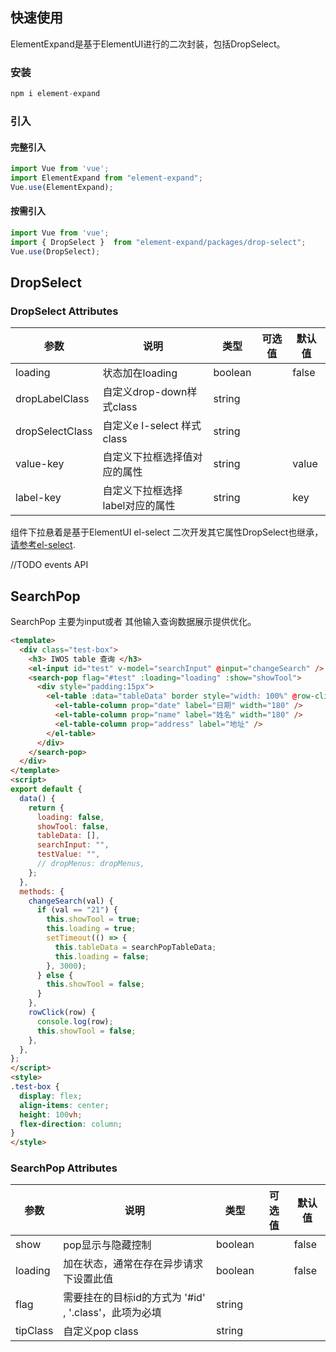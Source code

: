 ## 快速使用 
ElementExpand是基于ElementUI进行的二次封装，包括DropSelect。

### 安装

```js
npm i element-expand 
```

### 引入

#### 完整引入

```js
import Vue from 'vue';
import ElementExpand from "element-expand";  
Vue.use(ElementExpand);
```

#### 按需引入

```javascript
import Vue from 'vue';
import { DropSelect }  from "element-expand/packages/drop-select";
Vue.use(DropSelect);
```



## DropSelect

### DropSelect Attributes

| 参数            | 说明                            | 类型    | 可选值 | 默认值 |
| --------------- | ------------------------------- | ------- | ------ | ------ |
| loading         | 状态加在loading                 | boolean |        | false  |
| dropLabelClass  | 自定义drop-down样式class        | string  |        |        |
| dropSelectClass | 自定义e l-select 样式class      | string  |        |        |
| value-key       | 自定义下拉框选择值对应的属性    | string  |        | value  |
| label-key       | 自定义下拉框选择label对应的属性 | string  |        | key    |

组件下拉悬着是基于ElementUI el-select 二次开发其它属性DropSelect也继承，[请参考el-select](https://element.eleme.io/#/zh-CN/component/select).

//TODO events API

## SearchPop

SearchPop  主要为input或者 其他输入查询数据展示提供优化。

```html
<template>
  <div class="test-box">
    <h3> IWOS table 查询 </h3>
    <el-input id="test" v-model="searchInput" @input="changeSearch" />
    <search-pop flag="#test" :loading="loading" :show="showTool">
      <div style="padding:15px">
        <el-table :data="tableData" border style="width: 100%" @row-click="rowClick">
          <el-table-column prop="date" label="日期" width="180" />
          <el-table-column prop="name" label="姓名" width="180" />
          <el-table-column prop="address" label="地址" />
        </el-table>
      </div>
    </search-pop>
  </div>
</template>
<script>
export default {
  data() {
    return {
      loading: false,
      showTool: false,
      tableData: [],
      searchInput: "",
      testValue: "",
      // dropMenus: dropMenus,
    };
  },
  methods: {
    changeSearch(val) {
      if (val == "21") {
        this.showTool = true;
        this.loading = true;
        setTimeout(() => {
          this.tableData = searchPopTableData;
          this.loading = false;
        }, 3000);
      } else {
        this.showTool = false;
      }
    },
    rowClick(row) {
      console.log(row);
      this.showTool = false;
    },
  },
};
</script>
<style>
.test-box {
  display: flex;
  align-items: center;
  height: 100vh;
  flex-direction: column;
}
</style>
```

### SearchPop Attributes 

| 参数     | 说明                                                  | 类型    | 可选值 | 默认值 |
| -------- | ----------------------------------------------------- | ------- | ------ | ------ |
| show     | pop显示与隐藏控制                                     | boolean |        | false  |
| loading  | 加在状态，通常在存在异步请求下设置此值                | boolean |        | false  |
| flag     | 需要挂在的目标id的方式为 '#id' , '.class'，此项为必填 | string  |        |        |
| tipClass | 自定义pop class                                       | string  |        |        |

